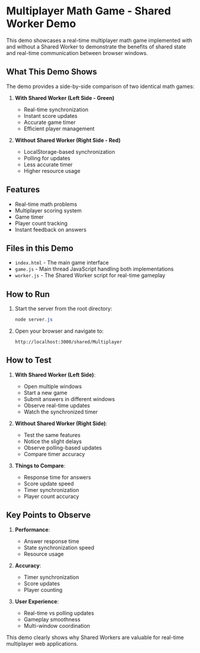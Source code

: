 # Multiplayer Math Game - Shared Worker Demo

This demo showcases a real-time multiplayer math game implemented with and without a Shared Worker to demonstrate the benefits of shared state and real-time communication between browser windows.

## What This Demo Shows

The demo provides a side-by-side comparison of two identical math games:

1. **With Shared Worker (Left Side - Green)**
   - Real-time synchronization
   - Instant score updates
   - Accurate game timer
   - Efficient player management

2. **Without Shared Worker (Right Side - Red)**
   - LocalStorage-based synchronization
   - Polling for updates
   - Less accurate timer
   - Higher resource usage

## Features

- Real-time math problems
- Multiplayer scoring system
- Game timer
- Player count tracking
- Instant feedback on answers

## Files in this Demo

- `index.html` - The main game interface
- `game.js` - Main thread JavaScript handling both implementations
- `worker.js` - The Shared Worker script for real-time gameplay

## How to Run

1. Start the server from the root directory:
   ```powershell
   node server.js
   ```

2. Open your browser and navigate to:
   ```
   http://localhost:3000/shared/Multiplayer
   ```

## How to Test

1. **With Shared Worker (Left Side)**:
   - Open multiple windows
   - Start a new game
   - Submit answers in different windows
   - Observe real-time updates
   - Watch the synchronized timer

2. **Without Shared Worker (Right Side)**:
   - Test the same features
   - Notice the slight delays
   - Observe polling-based updates
   - Compare timer accuracy

3. **Things to Compare**:
   - Response time for answers
   - Score update speed
   - Timer synchronization
   - Player count accuracy

## Key Points to Observe

1. **Performance**:
   - Answer response time
   - State synchronization speed
   - Resource usage

2. **Accuracy**:
   - Timer synchronization
   - Score updates
   - Player counting

3. **User Experience**:
   - Real-time vs polling updates
   - Gameplay smoothness
   - Multi-window coordination

This demo clearly shows why Shared Workers are valuable for real-time multiplayer web applications.
